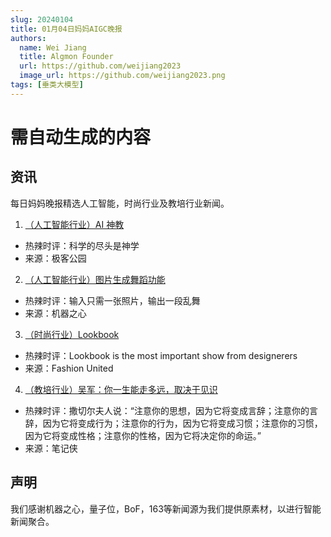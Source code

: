 ```yaml
---
slug: 20240104
title: 01月04日妈妈AIGC晚报
authors:
  name: Wei Jiang
  title: Algmon Founder
  url: https://github.com/weijiang2023
  image_url: https://github.com/weijiang2023.png
tags: [垂类大模型]
---
```


# 需自动生成的内容
## 资讯
每日妈妈晚报精选人工智能，时尚行业及教培行业新闻。

1. [（人工智能行业）AI 神教](https://mp.weixin.qq.com/s/8vveBjhHptJfsqu9u44Q_w)
* 热辣时评：科学的尽头是神学
* 来源：极客公园

2. [（人工智能行业）图片生成舞蹈功能](https://mp.weixin.qq.com/s/14WF1rI9qpDPlRbQawJ-rQ)
* 热辣时评：输入只需一张照片，输出一段乱舞
* 来源：机器之心

3. [（时尚行业）Lookbook](https://fashionunited.com/lookbook)
* 热辣时评：Lookbook is the most important show from designerers
* 来源：Fashion United

4. [（教培行业）吴军：你一生能走多远，取决于见识](https://new.qq.com/rain/a/20240104A099NX00)
* 热辣时评：撒切尔夫人说：“注意你的思想，因为它将变成言辞；注意你的言辞，因为它将变成行为；注意你的行为，因为它将变成习惯；注意你的习惯，因为它将变成性格；注意你的性格，因为它将决定你的命运。”
* 来源：笔记侠

## 声明

我们感谢机器之心，量子位，BoF，163等新闻源为我们提供原素材，以进行智能新闻聚合。